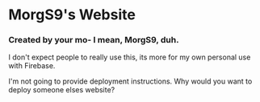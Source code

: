 # MorgS9's Website
### Created by your mo- I mean, MorgS9, duh.
I don't expect people to really use this, its more for my own personal use with Firebase.

I'm not going to provide deployment instructions. Why would you want to deploy someone elses website?
